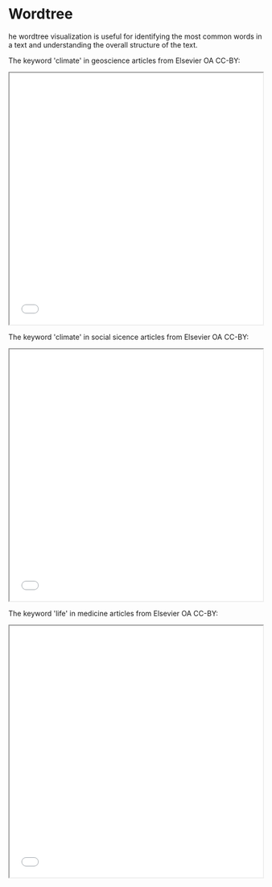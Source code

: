# Wordtree

he wordtree visualization is useful for identifying the most common words in a text and understanding the overall structure of the text.

The keyword 'climate' in geoscience articles from Elsevier OA CC-BY:

<iframe src="../wordtree_climate_geo.html" width="100%" height="500px">
  <p>The wordtree of climate in geoscience ngrams from Elsevier OA CC-BY</p>
</iframe>

The keyword 'climate' in social sicence articles from Elsevier OA CC-BY:

<iframe src="../wordtree_climate_social_science.html" width="100%" height="500px">
  <p>The wordtree of climate in socicial science ngrams from Elsevier OA CC-BY</p>
</iframe>

The keyword 'life' in medicine articles from Elsevier OA CC-BY:

<iframe src="../wordtree_life_medicine.html" width="100%" height="500px">
  <p>The wordtree of life in medicien ngrams from Elsevier OA CC-BY</p>
</iframe>
